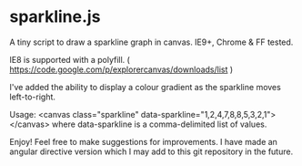 sparkline.js
============

A tiny script to draw a sparkline graph in canvas. IE9+, Chrome & FF tested.

IE8 is supported with a polyfill. ( https://code.google.com/p/explorercanvas/downloads/list )

I've added the ability to display a colour gradient as the sparkline moves left-to-right.

Usage: &lt;canvas class="sparkline" data-sparkline="1,2,4,7,8,8,5,3,2,1"&gt;&lt;/canvas&gt; where data-sparkline is a comma-delimited list of values.

Enjoy! Feel free to make suggestions for improvements. I have made an angular directive version which I may add to this git repository in the future.
